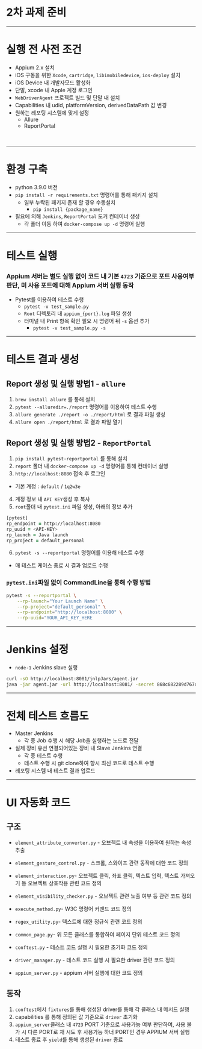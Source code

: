 # 2차 과제 준비 
---

# 실행 전 사전 조건
- Appium 2.x 설치
- iOS 구동을 위한 `Xcode`, `cartridge`, `libimobiledevice`, `ios-deploy` 설치
- iOS Device 내 개발자모드 활성화
- 단말, xcode 내 Apple 계정 로그인
- `WebDriverAgent` 프로젝트 빌드 및 단말 내 설치
- Capabilities 내 udid, platformVersion, derivedDataPath 값 변경
- 원하는 레포팅 시스템에 맞게 설정
  - Allure
  - ReportPortal
<br>

---

# 환경 구축
- python 3.9.0 버전 
- `pip install -r requirements.txt` 명령어를 통해 패키지 설치
  - 일부 누락된 패키지 존재 할 경우 수동설치
    - `pip install {package_name}`
- 필요에 의해 `Jenkins`, `ReportPortal` 도커 컨테이너 생성
  - 각 폴더 이동 하여 `docker-compose up -d` 명령어 실행

---

# 테스트 실행
### Appium 서버는 별도 실행 없이 코드 내 기본 `4723` 기준으로 포트 사용여부 판단, 미 사용 포트에 대해 Appium 서버 실행 동작
- Pytest를 이용하여 테스트 수행
  - `pytest -v test_sample.py` 
  - `Root` 디렉토리 내 `appium_{port}.log` 파일 생성
  - 터미널 내 Print 항목 확인 필요 시 명령어 뒤 `-s` 옵션 추가
    - `pytest -v test_sample.py -s`

---

# 테스트 결과 생성

## Report 생성 및 실행 방법1 - `allure`
1. `brew install allure` 를 통해 설치
2. `pytest --alluredir=./report` 명령어를 이용하여 테스트 수행
3. `allure generate ./report -o ./report/html` 로 결과 파일 생성
4. `allure open ./report/html` 로 결과 파일 열기

## Report 생성 및 실행 방법2 - `ReportPortal`
1. `pip install pytest-reportportal` 를 통해 설치
2. `report` 폴더 내 `docker-compose up -d` 명령어를 통해 컨테이너 실행
3. `http://localhost:8080` 접속 후 로그인
  - 기본 계정 : `default` / `1q2w3e`
4. 계정 정보 내 `API KEY`생성 후 복사
5. `root`폴더 내 `pytest.ini` 파일 생성, 아래의 정보 추가
```zsh
[pytest]
rp_endpoint = http://localhost:8080
rp_uuid = <API-KEY>
rp_launch = Java launch
rp_project = default_personal
```
6. `pytest -s --reportportal` 명령어를 이용해 테스트 수행
  - 매 테스트 케이스 종료 시 결과 업로드 수행

### `pytest.ini`파일 없이 CommandLine을 통해 수행 방법
```zsh
pytest -s --reportportal \
    --rp-launch="Your Launch Name" \
    --rp-project="default_personal" \
    --rp-endpoint="http://localhost:8080" \
    --rp-uuid="YOUR_API_KEY_HERE
```
---
# Jenkins 설정
- `node-1` Jenkins slave 실행
```zsh
curl -sO http://localhost:8081/jnlpJars/agent.jar
java -jar agent.jar -url http://localhost:8081/ -secret 868c682289d767d09f4b9ebaa416c75c13f6c4bf97396f281d8ef6281be96a97 -name "node-1" -workDir "/Users/kimkitae/jenkins/jenkins_home"
```
---
  

# 전체 테스트 흐름도 
- Master Jenkins
  - 각 종 Job 수행 시 해당 Job을 실행하는 노드로 전달
- 실제 장비 유선 연결되어있는 장비 내 Slave Jenkins 연결
  - 각 종 테스트 수행
  - 테스트 수행 시 git clone하여 항시 최신 코드로 테스트 수행
- 레포팅 시스템 내 테스트 결과 업로드


---

# UI 자동화 코드

## 구조
- `element_attribute_converter.py` - 오브젝트 내 속성을 이용하여 원하는 속성 추출
- `element_gesture_control.py` - 스크롤, 스와이프 관련 동작에 대한 코드 정의
- `element_interaction.py`- 오브젝트 클릭, 좌표 클릭, 텍스트 입력, 텍스트 가져오기 등 오브젝트 상호작용 관련 코드 정의
- `element_visibility_checker.py` - 오브젝트 관련 노출 여부 등 관련 코드 정의
- `execute_method.py`- W3C 명령어 커맨드 코드 정의
- `regex_utility.py`- 텍스트에 대한 정규식 관련 코드 정의
- `common_page.py`- 위 모든 클래스를 통합하여 페이지 단위 테스트 코드 정의

- `conftest.py` - 테스트 코드 실행 시 필요한 초기화 코드 정의
- `driver_manager.py` - 테스트 코드 실행 시 필요한 driver 관련 코드 정의
- `appium_server.py` - appium 서버 실행에 대한 코드 정의

## 동작
1. `conftest`에서 `fixtures`를 통해 생성된 driver를 통해 각 클래스 내 메서드 실행
2. capabilities 를 통해 정의된 값 기준으로 `driver` 초기화
3. `appium_server`클래스 내 `4723` PORT 기준으로 사용가능 여부 판단하여, 사용 불가 시 다른 PORT로 재 시도 후 사용가능 하너 PORT인 경우 APPIUM 서버 실행
4. 테스트 종료 후 `yield`를 통해 생성된 `driver` 종료